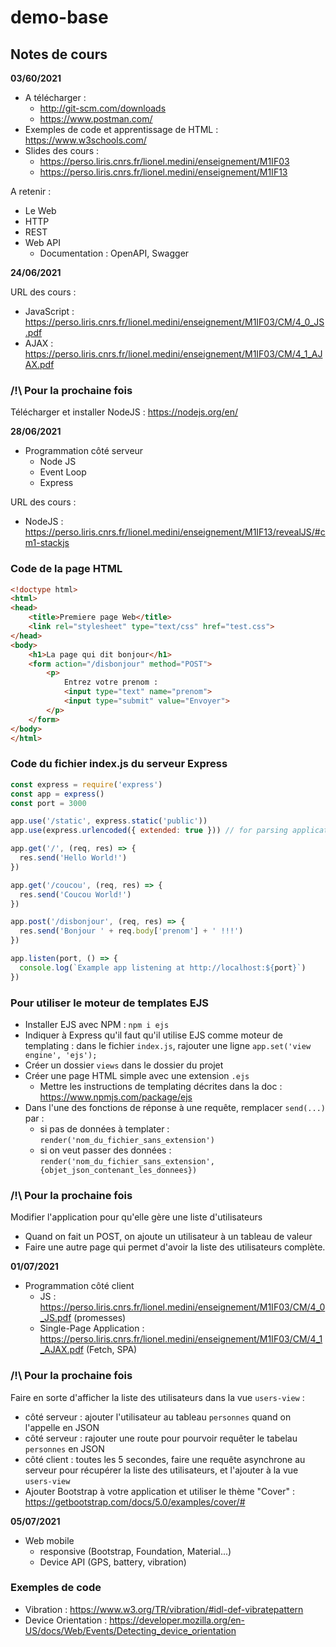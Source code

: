 # demo-base

## Notes de cours

**03/60/2021**

- A télécharger :
  - http://git-scm.com/downloads
  - https://www.postman.com/
- Exemples de code et apprentissage de HTML : https://www.w3schools.com/
- Slides des cours :
  - https://perso.liris.cnrs.fr/lionel.medini/enseignement/M1IF03
  - https://perso.liris.cnrs.fr/lionel.medini/enseignement/M1IF13

A retenir :

- Le Web
- HTTP
- REST
- Web API
  - Documentation : OpenAPI, Swagger

**24/06/2021**

URL des cours :
- JavaScript : https://perso.liris.cnrs.fr/lionel.medini/enseignement/M1IF03/CM/4_0_JS.pdf
- AJAX : https://perso.liris.cnrs.fr/lionel.medini/enseignement/M1IF03/CM/4_1_AJAX.pdf

### /!\ Pour la prochaine fois

Télécharger et installer NodeJS : https://nodejs.org/en/

**28/06/2021**

- Programmation côté serveur
  - Node JS
  - Event Loop
  - Express

URL des cours :
- NodeJS : https://perso.liris.cnrs.fr/lionel.medini/enseignement/M1IF13/revealJS/#cm1-stackjs

### Code de la page HTML

```html
<!doctype html>
<html>
<head>
	<title>Premiere page Web</title>
	<link rel="stylesheet" type="text/css" href="test.css">
</head>
<body>
	<h1>La page qui dit bonjour</h1>
	<form action="/disbonjour" method="POST">
		<p>
			Entrez votre prenom :
			<input type="text" name="prenom">
			<input type="submit" value="Envoyer">
		</p>		
	</form>
</body>
</html>
```

### Code du fichier index.js du serveur Express

```javascript
const express = require('express')
const app = express()
const port = 3000

app.use('/static', express.static('public'))
app.use(express.urlencoded({ extended: true })) // for parsing application/x-www-form-urlencoded

app.get('/', (req, res) => {
  res.send('Hello World!')
})

app.get('/coucou', (req, res) => {
  res.send('Coucou World!')
})

app.post('/disbonjour', (req, res) => {
  res.send('Bonjour ' + req.body['prenom'] + ' !!!')
})

app.listen(port, () => {
  console.log(`Example app listening at http://localhost:${port}`)
})
```

### Pour utiliser le moteur de templates EJS

- Installer EJS avec NPM : `npm i ejs`
- Indiquer à Express qu'il faut qu'il utilise EJS comme moteur de templating : dans le fichier `index.js`, rajouter une ligne `app.set('view engine', 'ejs');`
- Créer un dossier `views` dans le dossier du projet
- Créer une page HTML simple avec une extension `.ejs`
  - Mettre les instructions de templating décrites dans la doc : https://www.npmjs.com/package/ejs
- Dans l'une des fonctions de réponse à une requête, remplacer `send(...)` par :
  - si pas de données à templater : `render('nom_du_fichier_sans_extension')`
  - si on veut passer des données : `render('nom_du_fichier_sans_extension', {objet_json_contenant_les_donnees})`

### /!\ Pour la prochaine fois

Modifier l'application pour qu'elle gère une liste d'utilisateurs

- Quand on fait un POST, on ajoute un utilisateur à un tableau de valeur
- Faire une autre page qui permet d'avoir la liste des utilisateurs complète.


**01/07/2021**

- Programmation côté client
  - JS : https://perso.liris.cnrs.fr/lionel.medini/enseignement/M1IF03/CM/4_0_JS.pdf (promesses)
  - Single-Page Application : https://perso.liris.cnrs.fr/lionel.medini/enseignement/M1IF03/CM/4_1_AJAX.pdf (Fetch, SPA)

### /!\ Pour la prochaine fois

Faire en sorte d'afficher la liste des utilisateurs dans la vue `users-view` :

- côté serveur : ajouter l'utilisateur au tableau `personnes` quand on l'appelle en JSON
- côté serveur : rajouter une route pour pourvoir requêter le tabelau `personnes` en JSON
- côté client : toutes les 5 secondes, faire une requête asynchrone au serveur pour récupérer la liste des utilisateurs, et l'ajouter à la vue `users-view`
- Ajouter Bootstrap à votre application et utiliser le thème "Cover" : https://getbootstrap.com/docs/5.0/examples/cover/#


**05/07/2021**

- Web mobile
  - responsive (Bootstrap, Foundation, Material...)
  - Device API (GPS, battery, vibration)

### Exemples de code

- Vibration : https://www.w3.org/TR/vibration/#idl-def-vibratepattern
- Device Orientation : https://developer.mozilla.org/en-US/docs/Web/Events/Detecting_device_orientation

